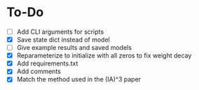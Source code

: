 # To-Do

- [ ] Add CLI arguments for scripts
- [x] Save state dict instead of model
- [ ] Give example results and saved models
- [x] Reparameterize to initialize with all zeros to fix weight decay
- [x] Add requirements.txt
- [x] Add comments
- [x] Match the method used in the (IA)^3 paper
